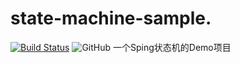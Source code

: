 # state-machine-sample.
[![Build Status](https://travis-ci.org/jemmyzhang/state-machine-sample.svg?branch=master)](https://travis-ci.org/jemmyzhang/state-machine-sample)
![GitHub](https://img.shields.io/github/license/jemmyzhang/state-machine-sample)
一个Sping状态机的Demo项目